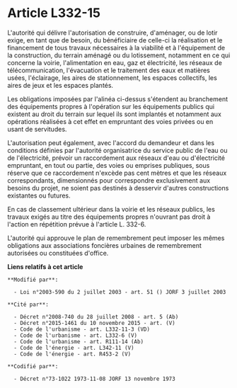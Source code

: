 # Article L332-15

L'autorité qui délivre l'autorisation de construire, d'aménager, ou de lotir exige, en tant que de besoin, du bénéficiaire de
celle-ci la réalisation et le financement de tous travaux nécessaires à la viabilité et à l'équipement de la construction, du
terrain aménagé ou du lotissement, notamment en ce qui concerne la voirie, l'alimentation en eau, gaz et électricité, les
réseaux de télécommunication, l'évacuation et le traitement des eaux et matières usées, l'éclairage, les aires de
stationnement, les espaces collectifs, les aires de jeux et les espaces plantés.

Les obligations imposées par l'alinéa ci-dessus s'étendent au branchement des équipements propres à l'opération sur les
équipements publics qui existent au droit du terrain sur lequel ils sont implantés et notamment aux opérations réalisées à
cet effet en empruntant des voies privées ou en usant de servitudes.

L'autorisation peut également, avec l'accord du demandeur et dans les conditions définies par l'autorité organisatrice du
service public de l'eau ou de l'électricité, prévoir un raccordement aux réseaux d'eau ou d'électricité empruntant, en tout
ou partie, des voies ou emprises publiques, sous réserve que ce raccordement n'excède pas cent mètres et que les réseaux
correspondants, dimensionnés pour correspondre exclusivement aux besoins du projet, ne soient pas destinés à desservir
d'autres constructions existantes ou futures.

En cas de classement ultérieur dans la voirie et les réseaux publics, les travaux exigés au titre des équipements propres
n'ouvrant pas droit à l'action en répétition prévue à l'article L. 332-6.

L'autorité qui approuve le plan de remembrement peut imposer les mêmes obligations aux associations foncières urbaines de
remembrement autorisées ou constituées d'office.

**Liens relatifs à cet article**

	**Modifié par**:

	  - Loi n°2003-590 du 2 juillet 2003 - art. 51 () JORF 3 juillet 2003

	**Cité par**:

	  - Décret n°2008-740 du 28 juillet 2008 - art. 5 (Ab)
	  - Décret n°2015-1461 du 10 novembre 2015 - art. (V)
	  - Code de l'urbanisme - art. L332-11-3 (VD)
	  - Code de l'urbanisme - art. L332-6 (V)
	  - Code de l'urbanisme - art. R111-14 (Ab)
	  - Code de l'énergie - art. L342-11 (V)
	  - Code de l'énergie - art. R453-2 (V)

	**Codifié par**:

	  - Décret n°73-1022 1973-11-08 JORF 13 novembre 1973
